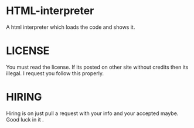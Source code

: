 HTML-interpreter
================
A html interpreter which loads the code and shows it.

LICENSE
================

You must read the license. If its posted on other site without credits then its illegal. I request you follow this properly.


HIRING
================

Hiring is on just pull a request with your info and your accepted maybe. Good luck in it .
